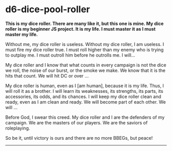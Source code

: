 # d6-dice-pool-roller

**This is my dice roller. There are many like it, but this one is mine.
My dice roller is my beginner JS project. It is my life. I must master it as I must master my life.**

Without me, my dice roller is useless. Without my dice roller, I am useless. 
I must fire my dice roller true. I must roll higher than my enemy who is trying to outplay me. I must outroll him before he outrolls me. I will...

My dice roller and I know that what counts in every campaign is not the dice we roll, the noise of our burst, or the smoke we make. We know that it is the hits that count. We will hit DC or over ...

My dice roller is human, even as I [am human], because it is my life. Thus, I will roll it as a brother. I will learn its weaknesses, its strengths, its parts, its accessories, its odds, and its chances. I will keep my dice roller clean and ready, even as I am clean and ready. We will become part of each other. We will ...

Before God, I swear this creed. My dice roller and I are the defenders of my campaign. We are the masters of our players. We are the saviors of roleplaying.

So be it, until victory is ours and there are no more BBEGs, but peace!

----------------------------------------------------------------------------------------------------------------------------
